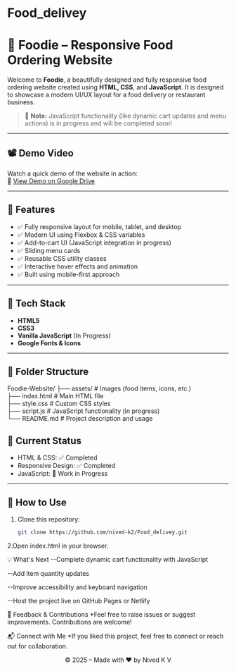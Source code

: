 # Food_delivey

# 🍔 Foodie – Responsive Food Ordering Website

Welcome to **Foodie**, a beautifully designed and fully responsive food ordering website created using **HTML, CSS**, and **JavaScript**. It is designed to showcase a modern UI/UX layout for a food delivery or restaurant business. 

> 🎯 **Note:** JavaScript functionality (like dynamic cart updates and menu actions) is in progress and will be completed soon!

---

## 📽️ Demo Video

Watch a quick demo of the website in action:  
🔗 [View Demo on Google Drive](https://drive.google.com/file/d/1Bq4gWjzypkIEoxMjI2_FXHcKzjLi82Bf/view?usp=sharing)

---

## 🚀 Features

- ✅ Fully responsive layout for mobile, tablet, and desktop
- ✅ Modern UI using Flexbox & CSS variables
- ✅ Add-to-cart UI (JavaScript integration in progress)
- ✅ Sliding menu cards
- ✅ Reusable CSS utility classes
- ✅ Interactive hover effects and animation
- ✅ Built using mobile-first approach

---

## 🔧 Tech Stack

- **HTML5**
- **CSS3**
- **Vanilla JavaScript** (In Progress)
- **Google Fonts & Icons**

---

## 📁 Folder Structure

Foodie-Website/
├── assets/ # Images (food items, icons, etc.)<br>
├── index.html # Main HTML file<br>
├── style.css # Custom CSS styles<br>
├── script.js # JavaScript functionality (in progress)<br>
└── README.md # Project description and usage<br>

## 📅 Current Status

- HTML & CSS: ✅ Completed  <br>
- Responsive Design: ✅ Completed  <br>
- JavaScript: 🔄 Work in Progress<br>

---

## 📌 How to Use

1. Clone this repository:
   ```bash
   git clone https://github.com/nived-k2/Food_delivey.git
2.Open index.html in your browser.

💡 What's Next
 --Complete dynamic cart functionality with JavaScript

 --Add item quantity updates

 --Improve accessibility and keyboard navigation

 --Host the project live on GitHub Pages or Netlify

🙌 Feedback & Contributions
*Feel free to raise issues or suggest improvements. Contributions are welcome!

📬 Connect with Me
*If you liked this project, feel free to connect or reach out for collaboration.

<center>© 2025 – Made with ❤️ by Nived K V<center>
